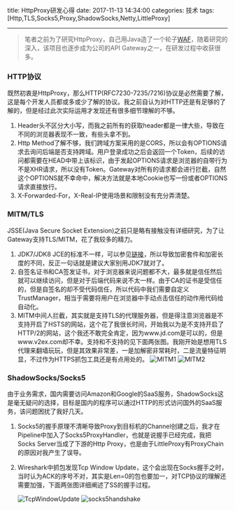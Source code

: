 title: HttpProxy研发心得
date: 2017-11-13 14:34:00
categories: 技术
tags: [Http,TLS,Socks5,Proxy,ShadowSocks,Netty,LittleProxy]

-----

>笔者之前为了研究HttpProxy，自己用Java造了一个轮子[WAF](https://github.com/chengdedeng/waf)，随着研究的深入，该项目也逐步成为公司的API Gateway之一，在研发过程中收获很多。

### HTTP协议
既然初衷是HttpProxy，那么HTTP(RFC7230-7235/7216)协议是必然需要了解，这是每个开发人员都或多或少了解的协议。我之前自认为对HTTP还是有足够的了解的，但是经过此次实际运用才发现还有很多细节理解的不够。

1. Header头不区分大小写，而我之前所有的获取header都是一律大些，导致在不同的浏览器表现不一致，有些头拿不到。
2. Http Method了解不够，我们跨域方案采用的是CORS，所以会有OPTIONS请求去询问后端是否支持跨域。用户登录成功之后会返回一个Token，后续的访问都需要在HEAD中带上该标识，由于发起OPTIONS请求是浏览器的自带行为不是XHR请求，所以没有Token。Gateway对所有的请求都会进行拦截，自然这个OPTIONS就不幸命中，解决方法就是本地Cookie也写一份或者OPTIONS请求直接放行。
3. X-Forwarded-For，X-Real-IP使用场景和限制没有充分弄清楚。

<!--more-->

### MITM/TLS
JSSE(Java Secure Socket Extension)之前只是略有接触没有详细研究，为了让Gateway支持TLS/MITM，花了我较多的精力。

1. JDK7/JDK8 JCE的标准不一样，可以参见[链接](https://www.java.com/zh_CN/download/faq/release_changes.xml)，所以导致加密套件和加密长度的不同，反正一句话就是建议大家别用JDK7就对了。
2. 自签名证书和CA签发证书，对于浏览器来说问题都不大，最多就是信任然后就可以继续访问，但是对于后端代码来说不太一样。由于CA的证书是受信任的，但是自签名的却不受代码信任，所以代码中我们需要自定义TrustManager，相当于需要将用户在浏览器中手动点击信任的动作用代码给自动化。
3. MITM中间人拦截，其实就是支持TLS的代理服务器，但是得注意浏览器是不支持开启了HSTS的网站，这个花了我很长时间，开始我以为是不支持开启了HTTP/2的网站，这个我还不敢完全肯定，因为www.jd.com是可以的，但是www.v2ex.com却不幸。支持和不支持的见下面两张图。我刚开始是想用TLS代理来翻墙玩玩，但是其效果非常差，一是加解密非常耗时，二是流量特征明显，不过作为HTTPS抓包工具还是有点用处的。
	![MITM1](/images/MITM1.png)
	![MITM2](/images/MITM2.png)

### ShadowSocks/Socks5
由于业务需求，国内需要访问Amazon和Google的SaaS服务，ShadowSocks这是毫无疑问的选择，目标是国内的程序可以通过HTTP的形式访问国外的SaaS服务，该问题困扰了我好几天。
1. Socks5的握手原理不清晰导致Proxy到目标机的Channel创建之后，我才在Pipeline中加入了Socks5ProxyHandler，也就是说握手已经完成，我把Socks Server当成了下游的Http Proxy，也是由于LittleProxy有ProxyChain的原因对我产生了误导。
2. Wireshark中抓包发现Tcp Window Update，这个会出现在Socks握手之时，当时认为ACK的序号不对，其实是Len=0的包也要加一，对TCP协议的理解还需要加强，下面两张图详细阐述了SS的握手过程。

	![TcpWindowUpdate](/images/TcpWindowUpdate.png)
	![socks5handshake](/images/socks5handshake.png)

